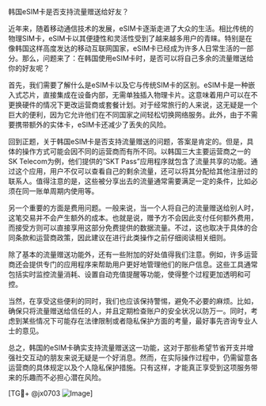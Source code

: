 韩国eSIM卡是否支持流量赠送给好友？

近年来，随着移动通信技术的发展，eSIM卡逐渐走进了大众的生活。相比传统的物理SIM卡，eSIM卡以其便捷性和灵活性受到了越来越多用户的青睐。特别是在像韩国这样高度发达的移动互联网国家，eSIM卡已经成为许多人日常生活的一部分。那么，问题来了：在韩国使用eSIM卡时，是否可以将自己多余的流量赠送给你的好友呢？

首先，我们需要了解什么是eSIM卡以及它与传统SIM卡的区别。eSIM卡是一种嵌入式芯片，直接集成在设备内部，无需单独插入物理卡片。这意味着用户可以在不更换硬件的情况下更改运营商或套餐计划。对于经常旅行的人来说，这无疑是一个巨大的便利，因为它允许他们在不同国家之间轻松切换网络服务。此外，由于不需要携带额外的实体卡，eSIM卡还减少了丢失的风险。

回到正题，关于韩国eSIM卡是否支持流量赠送的问题，答案是肯定的。但是，具体的操作方式可能会因不同的运营商而有所不同。以韩国三大主要运营商之一的SK Telecom为例，他们提供的“SKT Pass”应用程序就包含了流量共享的功能。通过这个应用，用户不仅可以查看自己的剩余流量，还可以将其分配给其他注册过的联系人。值得注意的是，这些被分享出去的流量通常需要满足一定的条件，比如必须在同一账单周期内使用等。

另一个重要的方面是费用问题。一般来说，当一个人将自己的流量赠送给别人时，这笔交易并不会产生额外的成本。也就是说，赠予方不会因此支付任何额外费用，而接受方则可以直接享用这部分免费提供的数据流量。不过，这也取决于具体的合同条款和运营商政策，因此建议在进行此类操作之前仔细阅读相关细则。

除了基本的流量赠送功能外，还有一些附加的好处值得我们注意。例如，许多运营商还会提供专门的应用程序来帮助用户更好地管理他们的账户信息。这些工具通常包括实时监控流量消耗、设置自动充值提醒等功能，使得整个过程更加透明和可控。

当然，在享受这些便利的同时，我们也应该保持警惕，避免不必要的麻烦。比如，确保只将流量赠送给信任的人，并且定期检查账户的安全状况以防万一。同时，考虑到某些情况下可能存在法律限制或者隐私保护方面的考量，最好事先咨询专业人士的意见。

总之，韩国的eSIM卡确实支持流量赠送这一功能，这对于那些希望节省开支并增强社交互动的朋友来说无疑是一个好消息。然而，在实际操作过程中，仍需留意各运营商的具体规定以及个人隐私保护措施。只有这样，才能真正享受到这项服务带来的乐趣而不必担心潜在风险。

[TG💪+ @jx0703 ![Image](https://github.com/user-attachments/assets/dbca1d08-cadb-493c-b0ec-ad6f7a83f270)]